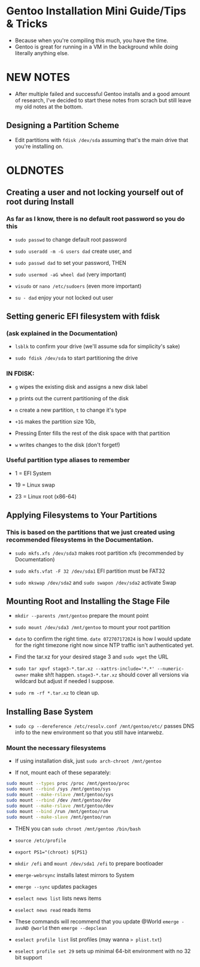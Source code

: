 Gentoo Installation Mini Guide/Tips & Tricks
============================================
* Because when you're compiling this much, you have the time.  
* Gentoo is great for running in a VM in the background while doing literally anything else. 

NEW NOTES
=========

* After multiple failed and successful Gentoo installs and a good amount of research, I've decided to start these notes from scrach but still leave my old notes at the bottom. 

Designing a Partition Scheme
----------------------------

* Edit partitions with `fdisk /dev/sda` assuming that's the main drive that you're installing on. 








OLDNOTES
========

Creating a user and not locking yourself out of root during Install 
-------------------------------------------------------------------
### As far as I know, there is no default root password so you do this

* `sudo passwd` to change default root password

* `sudo useradd -m -G users dad` create user, and

* `sudo passwd dad` to set your password, THEN

* `sudo usermod -aG wheel dad` (very important)

* `visudo` or `nano /etc/sudoers` (even more important)

* `su - dad` enjoy your not locked out user 


Setting generic EFI filesystem with fdisk
-----------------------------------------
### (ask explained in the Documentation)

* `lsblk` to confirm your drive (we'll assume sda for simplicity's sake)

* `sudo fdisk /dev/sda` to start partitioning the drive

### IN FDISK:

* `g` wipes the existing disk and assigns a new disk label

* `p` prints out the current partitioning of the disk

* `n` create a new partition, `t` to change it's type

* `+1G` makes the partition size 1Gb, 

* Pressing Enter fills the rest of the disk space with that partition

* `w` writes changes to the disk (don't forget!)


### Useful partition type aliases to remember

* 1 = EFI System

* 19 = Linux swap

* 23 = Linux root (x86-64)


Applying Filesystems to Your Partitions
---------------------------------------
### This is based on the partitions that we just created using recommended filesystems in the Documentation.

* `sudo mkfs.xfs /dev/sda3` makes root partition xfs (recommended by Documentation)

* `sudo mkfs.vfat -F 32 /dev/sda1` EFI partition must be FAT32

* `sudo mkswap /dev/sda2` and `sudo swapon /dev/sda2` activate Swap


Mounting Root and Installing the Stage File 
-------------------------------------------

* `mkdir --parents /mnt/gentoo` prepare the mount point

* `sudo mount /dev/sda3 /mnt/gentoo` to mount your root partition

* `date` to confirm the right time. `date 072707172024` is how I would update for the right timezone right now since NTP traffic isn't authenticated yet. 

* Find the tar.xz for your desired stage 3 and `sudo wget` the URL

* `sudo tar xpvf stage3-*.tar.xz --xattrs-include='*.*' --numeric-owner` make sh!t happen. `stage3-*.tar.xz` should cover all versions via wildcard but adjust if needed I suppose.

* `sudo rm -rf *.tar.xz` to clean up.


Installing Base System
----------------------

* `sudo cp --dereference /etc/resolv.conf /mnt/gentoo/etc/` passes DNS info to the new environment so that you still have intarwebz.



### Mount the necessary filesystems

* If using installation disk, just `sudo arch-chroot /mnt/gentoo`

* If not, mount each of these separately:

```sh
sudo mount --types proc /proc /mnt/gentoo/proc
sudo mount --rbind /sys /mnt/gentoo/sys
sudo mount --make-rslave /mnt/gentoo/sys
sudo mount --rbind /dev /mnt/gentoo/dev
sudo mount --make-rslave /mnt/gentoo/dev
sudo mount --bind /run /mnt/gentoo/run
sudo mount --make-slave /mnt/gentoo/run
```

* THEN you can `sudo chroot /mnt/gentoo /bin/bash`

* `source /etc/profile`

* `export PS1="(chroot) ${PS1}`

* `mkdir /efi` and `mount /dev/sda1 /efi` to prepare bootloader

* `emerge-webrsync` installs latest mirrors to System

* `emerge --sync` updates packages

* `eselect news list` lists news items

* `eselect news read` reads items

* These commands will recommend that you update @World `emerge -avuND @world` then `emerge --depclean`

* `eselect profile list` list profiles (may wanna `> plist.txt`)

* `eselect profile set 29` sets up minimal 64-bit environment with no 32 bit support

